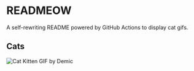 # READMEOW

A self-rewriting README powered by GitHub Actions to display cat gifs.

## Cats

![Cat Kitten GIF by Demic](https://media1.giphy.com/media/3oriO0OEd9QIDdllqo/200.gif?cid=9acd02daewhy7fo2rf28l5l0w8ulbqfmmknpxeyjmdr5yhg4&ep=v1_gifs_search&rid=200.gif&ct=g)
